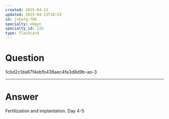 ```yaml
---
created: 2025-04-13
updated: 2025-04-13T10:53
id: j+Ew7g:7GK
specialty: obgyn
specialty_id: 225
type: flashcard
---
```


# Question
1cbd2c1da67f4ebfb436aec4fa3d8d9b-ao-3

---

# Answer
Fertilization and implantation. Day 4-5